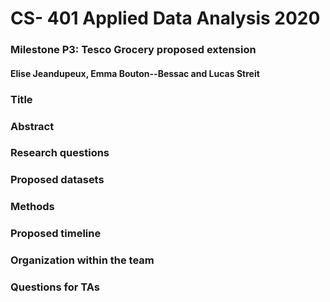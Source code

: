 # CS- 401 Applied Data Analysis 2020
### Milestone P3: Tesco Grocery proposed extension
#### Elise Jeandupeux, Emma Bouton--Bessac and Lucas Streit


### Title

### Abstract

### Research questions

### Proposed datasets

### Methods

### Proposed timeline

### Organization within the team

### Questions for TAs